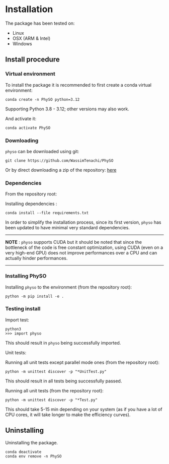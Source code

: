 # Installation

The package has been tested on:
- Linux
- OSX (ARM & Intel)
- Windows

## Install procedure

### Virtual environment

To install the package it is recommended to first create a conda virtual environment:
```
conda create -n PhySO python=3.12
```
Supporting Python 3.8 - 3.12; other versions may also work.

And activate it:
```
conda activate PhySO
```
### Downloading

`physo` can be downloaded using git:
```
git clone https://github.com/WassimTenachi/PhySO
```

Or by direct downloading a zip of the repository: [here](https://github.com/WassimTenachi/PhySO/zipball/master)

### Dependencies
From the repository root:

Installing dependencies :
```
conda install --file requirements.txt
```

In order to simplify the installation process, since its first version, `physo` has been updated to have minimal very standard dependencies.

---

**NOTE** : `physo` supports CUDA but it should be noted that since the bottleneck of the code is free constant optimization, using CUDA (even on a very high-end GPU) does not improve performances over a CPU and can actually hinder performances.

---

### Installing PhySO

Installing `physo` to the environment (from the repository root):
```
python -m pip install -e .
```

### Testing install

Import test:
```
python3
>>> import physo
```
This should result in `physo` being successfully imported.

Unit tests:

Running all unit tests except parallel mode ones (from the repository root):
```
python -m unittest discover -p "*UnitTest.py"
```
This should result in all tests being successfully passed.

Running all unit tests (from the repository root):
```
python -m unittest discover -p "*Test.py"
```
This  should take 5-15 min depending on your system (as if you have a lot of CPU cores, it will take longer to make the efficiency curves).

## Uninstalling
Uninstalling the package.
```
conda deactivate
conda env remove -n PhySO
```
